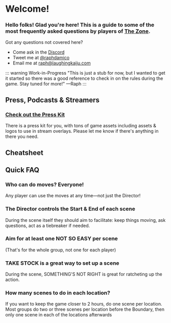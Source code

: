 # Welcome!

### Hello folks! Glad you're here! This is a guide to some of the most frequently asked questions by players of [The Zone](http://www.thezonerpg.com). 

Got any questions not covered here?

* Come ask in the [Discord](https://discord.gg/rZwM84p35C)
* Tweet me at [@raphdamico](https://www.twitter.com/raphdamico)
* Email me at [raph@laughingkaiju.com](mailto:raph@laughingkaiju.com)

::: warning Work-in-Progress
"This is just a stub for now, but I wanted to get it started so there was a good reference to check in on the rules during the game. Stay tuned for more!" —Raph
:::

## Press, Podcasts & Streamers
### [Check out the Press Kit](https://laughingkaiju.com/press/)
There is a press kit for you, with tons of game assets including assets & logos to use in stream overlays. Please let me know if there's anything in there you need.

## Cheatsheet

## Quick FAQ

### Who can do moves? Everyone!
Any player can use the moves at any time—not just the Director!

### The Director controls the Start & End of each scene
During the scene itself they should aim to facilitate: keep things moving, ask questions, act as a tiebreaker if needed.

### Aim for at least one NOT SO EASY per scene
(That's for the whole group, not one for each player)

### TAKE STOCK is a great way to set up a scene
During the scene, SOMETHING'S NOT RIGHT is great for ratcheting up the action.

### How many scenes to do in each location?
If you want to keep the game closer to 2 hours, do one scene per location. Most groups do two or three scenes per location before the Boundary, then only one scene in each of the locations afterwards